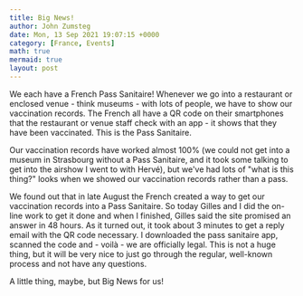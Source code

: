 ```yaml
---
title: Big News!
author: John Zumsteg
date: Mon, 13 Sep 2021 19:07:15 +0000
category: [France, Events]
math: true
mermaid: true
layout: post
---
```

We each have a French Pass Sanitaire! Whenever we go into a restaurant or enclosed venue - think museums - with lots of people, we have to show our vaccination records. The French all have a QR code on their smartphones that the restaurant or venue staff check with an app - it shows that they have been vaccinated. This is the Pass Sanitaire.

Our vaccination records have worked almost 100% (we could not get into a museum in Strasbourg without a&nbsp;Pass Sanitaire, and it took some talking to get into the airshow I went to with Hervé), but we've had lots of "what is this thing?" looks when we showed our vaccination records rather than a pass.&nbsp;

We found out that in late August the French created a way to get our vaccination records into a Pass Sanitaire. So today Gilles and I did the on-line work to get it done and when I finished, Gilles said the site promised an answer in 48 hours. As it turned out, it took about 3 minutes to get a reply email with the QR code necessary. I downloaded the&nbsp;pass sanitaire&nbsp;app, scanned the code and - voilà - we are officially legal. This is not a huge thing, but it will be very nice to just go through the regular, well-known process and not have any questions.

A little thing, maybe, but Big News for us!
